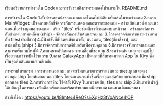 เขียนอธิบายการทำงานใน Code และการรันรวมถึงภาพรวมของโปรแกรมใน README.md

การทำงานใน Code
    1.ตั้งค่าขนาดหน้าจอของเกมและโหลดไฟล์เสียงเพื่อเล่นในระหว่างเกม
    2.คลาส MainWidget: เป็นคลาสหลักที่จัดการกับการแสดงผลและตรรกะของเกม
        - สร้างเส้นแนวตั้งและแนวนอนเพื่อสร้างมุมมองของเกม
        - สร้าง "tiles" หรือช่องสีขาวที่จะแสดงบนหน้าจอ
        - สร้างและจัดการกับตำแหน่งสามเหลี่ยม (ship)
        - จัดการกับการเริ่มต้นและจบเกม
    3.มีการตรวจจับการชนระหว่างยานกับ tiles(ช่องสีขาว)
    4.มีฟังก์ชันที่อัปเดตเส้นแนวตั้ง, แนวนอน, tiles(ช่องสีขาว), และสามเหลี่ยม(ship)
    5.มีการจัดการกับการกดคีย์บอร์ดเพื่อควบคุมเกม
    6.มีการตรวจจับการจบเกมและสามารถเริ่มเกมใหม่ได้
    7.คะแนนจะอัปเดตตามการเคลื่อนที่ของเกม
    8.ระหว่างเล่น เพลงจะวนลูปไปเรื่อยๆจนกว่าจะปิดโปรแกรม
    9.คลาส GalaxyApp เป็นคลาสที่สืบทอดมาจาก App ใน Kivy ซึ่งเป็นจุดเริ่มต้นของแอปพลิเคชัน

ภาพรวมโปรแกรม
    1.การทำงานของเกม: เกมจะเริ่มต้นด้วยการสร้างเส้นและ tiles,ผู้เล่นจะต้องควบคุม ship โดยห้ามออกนอก
      tiles โดยคะแนนจะเพิ่มขึ้นเรื่อยๆและสุดท้ายเกมจะจบลงเมื่อ ship ออกนอก tiles
    2.การสร้างกราฟิก: ใช้คำสั่ง Kivy ในการวาดเส้น, tiles และ ship
    3.อินเทอร์เฟซผู้ใช้: มีเมนูในการแสดงตัวเลือกเริ่มเกมและรีสตาร์ทเกมและมีการแสดงคะแนนเมื่อเกมจบลง

อ้างอิงโค๊ด : https://youtu.be/l8Imtec4ReQ?si=XqHz3tVxANce4tOP

